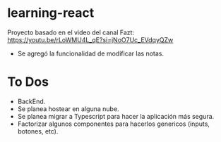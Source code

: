 # learning-react
Proyecto basado en el video del canal Fazt: https://youtu.be/rLoWMU4L_qE?si=jNoO7Uc_EVdqyQZw


- Se agregó la funcionalidad de modificar las notas.



# To Dos
- BackEnd.
- Se planea hostear en alguna nube.
- Se planea migrar a Typescript para hacer la aplicación
más segura.
- Factorizar algunos componentes para hacerlos genericos (inputs, botones, etc).


